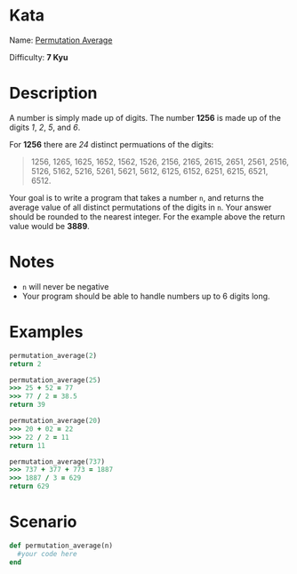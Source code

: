 # Kata
Name: [Permutation Average](https://www.codewars.com/kata/permutation-average)

Difficulty: **7 Kyu**

# Description
A number is simply made up of digits. The number **1256** is made up of the digits *1*, *2*, *5*, and *6*.

For **1256** there are *24* distinct permuations of the digits:

> 1256, 1265, 1625, 1652, 1562, 1526, 2156, 2165, 2615, 2651, 2561, 2516, 5126, 5162, 5216, 5261, 5621, 5612, 6125, 6152, 6251, 6215, 6521, 6512.

Your goal is to write a program that takes a number `n`, and returns the average value of all distinct permutations of the digits in `n`. Your answer should be rounded to the nearest integer. For the example above the return value would be **3889**.

# Notes 
* `n` will never be negative
* Your program should be able to handle numbers up to 6 digits long.

# Examples

```ruby
permutation_average(2)
return 2

permutation_average(25)
>>> 25 + 52 = 77
>>> 77 / 2 = 38.5
return 39

permutation_average(20)
>>> 20 + 02 = 22
>>> 22 / 2 = 11
return 11

permutation_average(737)
>>> 737 + 377 + 773 = 1887
>>> 1887 / 3 = 629
return 629
```

# Scenario
```ruby
def permutation_average(n)
  #your code here
end
```